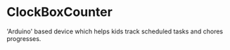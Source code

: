 # ClockBoxCounter
'Arduino' based device which helps kids track scheduled tasks and chores progresses.

